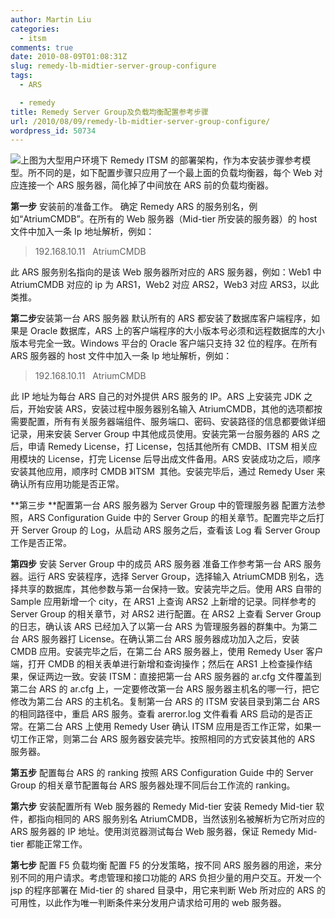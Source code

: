 ```yaml
---
author: Martin Liu
categories:
  - itsm
comments: true
date: 2010-08-09T01:08:31Z
slug: remedy-lb-midtier-server-group-configure
tags:
  - ARS

  - remedy
title: Remedy Server Group及负载均衡配置参考步骤
url: /2010/08/09/remedy-lb-midtier-server-group-configure/
wordpress_id: 50734
---
```


[![](http://7bv9gn.com1.z0.glb.clouddn.com/wp-content/uploads/2010/08/RemedyITSMArch-253x300.jpg)](http://martinliu.cn/2010/08/remedy-lb-midtier-server-group-configure.html/remedyitsmarch)上图为大型用户环境下 Remedy ITSM 的部署架构，作为本安装步骤参考模型。所不同的是，如下配置步骤只应用了一个最上面的负载均衡器，每个 Web 对应连接一个 ARS 服务器，简化掉了中间放在 ARS 前的负载均衡器。

**第一步** 安装前的准备工作。
确定 Remedy ARS 的服务别名，例如“AtriumCMDB”。在所有的 Web 服务器（Mid-tier 所安装的服务器）的 host 文件中加入一条 Ip 地址解析，例如：

<blockquote>192.168.10.11   AtriumCMDB</blockquote>

此 ARS 服务别名指向的是该 Web 服务器所对应的 ARS 服务器，例如：Web1 中 AtriumCMDB 对应的 ip 为 ARS1，Web2 对应 ARS2，Web3 对应 ARS3，以此类推。

**第二步**安装第一台 ARS 服务器
默认所有的 ARS 都安装了数据库客户端程序，如果是 Oracle 数据库，ARS 上的客户端程序的大小版本号必须和远程数据库的大小版本号完全一致。Windows 平台的 Oracle 客户端只支持 32 位的程序。在所有 ARS 服务器的 host 文件中加入一条 Ip 地址解析，例如：

<blockquote>192.168.10.11   AtriumCMDB</blockquote>

此 IP 地址为每台 ARS 自己的对外提供 ARS 服务的 IP。ARS 上安装完 JDK 之后，开始安装 ARS，安装过程中服务器别名输入 AtriumCMDB，其他的选项都按需要配置，所有有关服务器端组件、服务端口、密码、安装路径的信息都要做详细记录，用来安装 Server Group 中其他成员使用。安装完第一台服务器的 ARS 之后，申请 Remedy License，打 License，包括其他所有 CMDB、ITSM 相关应用模块的 License，打完 License 后导出成文件备用。ARS 安装成功之后，顺序安装其他应用，顺序时 CMDB 》ITSM  其他。安装完毕后，通过 Remedy User 来确认所有应用功能是否正常。

**第三步 **配置第一台 ARS 服务器为 Server Group 中的管理服务器
配置方法参照，ARS Configuration Guide 中的 Server Group 的相关章节。配置完毕之后打开 Server Group 的 Log，从启动 ARS 服务之后，查看该 Log 看 Server Group 工作是否正常。

**第四步** 安装 Server Group 中的成员 ARS 服务器
准备工作参考第一台 ARS 服务器。运行 ARS 安装程序，选择 Server Group，选择输入 AtriumCMDB 别名，选择共享的数据库，其他参数与第一台保持一致。安装完毕之后。使用 ARS 自带的 Sample 应用新增一个 city，在 ARS1 上查询 ARS2 上新增的记录。同样参考的 Server Group 的相关章节，对 ARS2 进行配置。在 ARS2 上查看 Server Group 的日志，确认该 ARS 已经加入了以第一台 ARS 为管理服务器的群集中。为第二台 ARS 服务器打 License。在确认第二台 ARS 服务器成功加入之后，安装 CMDB 应用。安装完毕之后，在第二台 ARS 服务器上，使用 Remedy User 客户端，打开 CMDB 的相关表单进行新增和查询操作；然后在 ARS1 上检查操作结果，保证两边一致。安装 ITSM：直接把第一台 ARS 服务器的 ar.cfg 文件覆盖到第二台 ARS 的 ar.cfg 上，一定要修改第一台 ARS 服务器主机名的哪一行，把它修改为第二台 ARS 的主机名。复制第一台 ARS 的 ITSM 安装目录到第二台 ARS 的相同路径中，重启 ARS 服务。查看 arerror.log 文件看看 ARS 启动的是否正常。在第二台 ARS 上使用 Remedy User 确认 ITSM 应用是否工作正常，如果一切工作正常，则第二台 ARS 服务器安装完毕。按照相同的方式安装其他的 ARS 服务器。

**第五步** 配置每台 ARS 的 ranking
按照 ARS Configuration Guide 中的 Server Group 的相关章节配置每台 ARS 服务器处理不同后台工作流的 ranking。

**第六步** 安装配置所有 Web 服务器的 Remedy Mid-tier
安装 Remedy Mid-tier 软件，都指向相同的 ARS 服务别名 AtriumCMDB，当然该别名被解析为它所对应的 ARS 服务器的 IP 地址。使用浏览器测试每台 Web 服务器，保证 Remedy Mid-tier 都能正常工作。

**第七步** 配置 F5 负载均衡
配置 F5 的分发策略，按不同 ARS 服务器的用途，来分别不同的用户请求。考虑管理和接口功能的 ARS 负担少量的用户交互。开发一个 jsp 的程序部署在 Mid-tier 的 shared 目录中，用它来判断 Web 所对应的 ARS 的可用性，以此作为唯一判断条件来分发用户请求给可用的 web 服务器。
